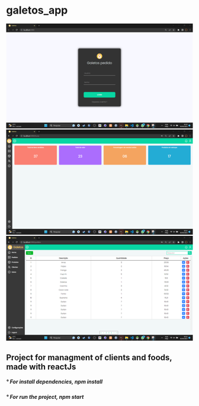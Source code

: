 # galetos_app

<div> <img src="https://raw.githubusercontent.com/gheysiell/images/main/galetos_app_screen_login.png" /> </div>
<div> <img src="https://raw.githubusercontent.com/gheysiell/images/main/galetos_app_screen_dashboard.png" /> </div>
<div> <img src="https://raw.githubusercontent.com/gheysiell/images/main/galetos_app_screen_products.png" /> </div>
<div> <h2> Project for managment of clients and foods, made with reactJs </h2> </div>
<div> <h5> ° For install dependencies, npm install </h5> </div>
<div> <h5> ° For run the project, npm start </h5> </div>